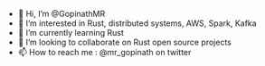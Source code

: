- 👋 Hi, I’m @GopinathMR
- 👀 I’m interested in Rust, distributed systems, AWS, Spark, Kafka
- 🌱 I’m currently learning Rust
- 💞️ I’m looking to collaborate on Rust open source projects
- 📫 How to reach me : @mr_gopinath on twitter

<!---
GopinathMR/GopinathMR is a ✨ special ✨ repository because its `README.md` (this file) appears on your GitHub profile.
You can click the Preview link to take a look at your changes.
--->
